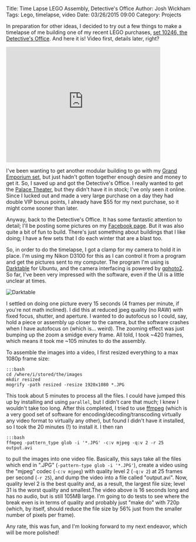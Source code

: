 Title: Time Lapse LEGO Assembly, Detective's Office
Author: Josh Wickham
Tags: Lego, timelapse, video
Date: 03/26/2015 09:00
Category: Projects

In preparation for other ideas, I decided to try out a few things to make a timelapse of me building one of my recent
LEGO purchases, [set 10246, the Detective's Office][detectives_office]. And here it is! Video first, details later, right?

<iframe width="420" height="315" src="https://www.youtube.com/embed/qwgM54sMxM0" frameborder="0" allowfullscreen></iframe>

I've been wanting to get another modular building to go with my [Grand Emporium set][grand_emporium], but just hadn't
gotten together enough desire and money to get it. So, I saved up and got the Detective's Office. I really wanted to get
the [Palace Theater][theater], but they didn't have it in stock; I've only seen it online. Since I lucked out and made
a very large purchase on a day they had double VIP bonus points, I already have $55 for my next purchase, so it might
come sooner than later.

Anyway, back to the Detective's Office. It has some fantastic attention to detail; I'll be posting some pictures on my
[Facebook page][facebook]. But it was also quite a bit of fun to build. There's just something about buildings that I
like doing; I have a few sets that I do each winter that are a blast too.

So, in order to do the timelapse, I got a clamp for my camera to hold it in place. I'm using my Nikon D3100 for this as
I can control it from a program and get the pictures sent to my computer. The program I'm using is [Darktable][darktable]
for Ubuntu, and the camera interfacing is powered by [gphoto2][gphoto2]. So far, I've been very impressed with the 
software, even if the UI is a little unclear at times.

![Darktable][darktable_img]

I settled on doing one picture every 15 seconds (4 frames per minute, if you're not math inclined). I did this at reduced
jpeg quality (no RAW) with fixed focus, shutter, and aperture. I wanted to do autofocus so I could, say, hold a piece or
assembly up closer to the camera, but the software crashes when I have autofocus on (which is... weird). The zooming
effect was just bumping up the zoom a smidge every frame. All told, I took ~420 frames, which means it took me ~105
minutes to do the assembly.

To assemble the images into a video, I first resized everything to a max 1080p frame size:

    :::bash
    cd /where/i/stored/the/images
    mkdir resized
    mogrify -path resized -resize 1920x1080 *.JPG

This took about 5 minutes to process all the files. I could have jumped this up by installing and using ```parallel```,
but I didn't care that much; I knew I wouldn't take too long. After this completed, I tried to use [ffmpeg][ffmpeg] (which is a
very good set of software for encoding/decoding/transcoding virtually any video format to virtually any other), but found
I didn't have it installed, so I took the 20 minutes (!) to install it. I then ran

    :::bash
    ffmpeg -pattern_type glob -i '*.JPG' -c:v mjpeg -q:v 2 -r 25 output.avi

to pull the images into one video file. Basically, this says take all the files which end in ".JPG" (```-pattern-type glob
-i '*.JPG'```), create a video using the "mjpeg" codec (```-c:v mjpeg```) with quality level 2 (```-q:v 2```) at 25
frames per second (```-r 25```), and dump the video into a file called "output.avi". Now, quality level 2 is the best
quality and, as a result, the largest file size; level 31 is the worst quality and smallest.The video above is 16 seconds
long and has no audio, but is still 105MB large. I'm going to do tests to see where the break even is in terms of quality
and probably just "make do" with 720p (which, by itself, should reduce the file size by 56% just from the smaller number
of pixels per frame).

Any rate, this was fun, and I'm looking forward to my next endeavor, which will be more polished!

[detectives_office]: http://shop.lego.com/en-US/Detective-s-Office-10246
[grand_emporium]: http://shop.lego.com/en-US/Grand-Emporium-10211
[theater]: http://shop.lego.com/en-US/Palace-Cinema-10232
[facebook]: https://www.facebook.com/josh.wickham
[darktable]: http://www.darktable.org/
[gphoto2]: http://gphoto.sourceforge.net/
[darktable_img]: {filename}/images/darktable_screenshot.jpg
[ffmpeg]: https://www.ffmpeg.org/
